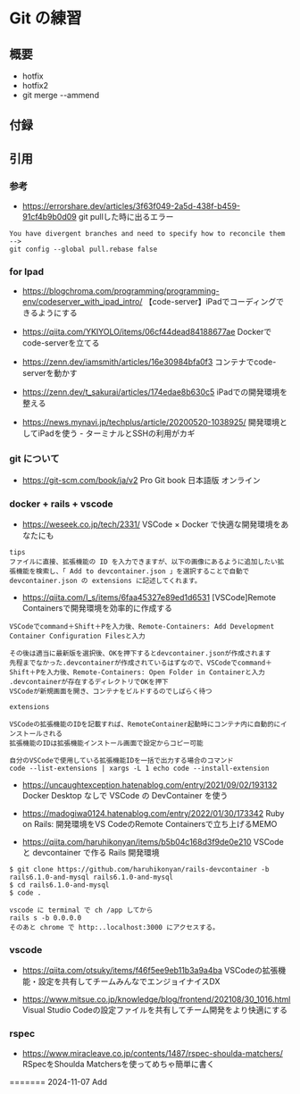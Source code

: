 # Git の練習

## 概要

- hotfix
- hotfix2
- git merge --ammend

## 付録

## 引用

### 参考

- <https://errorshare.dev/articles/3f63f049-2a5d-438f-b459-91cf4b9b0d09>
git pullした時に出るエラー

```text
You have divergent branches and need to specify how to reconcile them
-->
git config --global pull.rebase false
```

### for Ipad

- <https://blogchroma.com/programming/programming-env/codeserver_with_ipad_intro/>
  【code-server】iPadでコーディングできるようにする

- <https://qiita.com/YKIYOLO/items/06cf44dead84188677ae>
  Dockerでcode-serverを立てる

- <https://zenn.dev/iamsmith/articles/16e30984bfa0f3>
  コンテナでcode-serverを動かす

- <https://zenn.dev/t_sakurai/articles/174edae8b630c5>
  iPadでの開発環境を整える

- <https://news.mynavi.jp/techplus/article/20200520-1038925/>
  開発環境としてiPadを使う - ターミナルとSSHの利用がカギ

### git について

- <https://git-scm.com/book/ja/v2>
   Pro Git book 日本語版 オンライン

### docker + rails + vscode

- <https://weseek.co.jp/tech/2331/>
  VSCode × Docker で快適な開発環境をあなたにも

```text
tips
ファイルに直接、拡張機能の ID を入力できますが、以下の画像にあるように追加したい拡張機能を検索し、「 Add to devcontainer.json 」を選択することで自動で devcontainer.json の extensions に記述してくれます。
```

- <https://qiita.com/I_s/items/6faa45327e89ed1d6531>
  [VSCode]Remote Containersで開発環境を効率的に作成する

```text
VSCodeでcommand＋Shift＋Pを入力後、Remote-Containers: Add Development Container Configuration Filesと入力

その後は適当に最新版を選択後、OKを押下するとdevcontainer.jsonが作成されます
先程までなかった.devcontainerが作成されているはずなので、VSCodeでcommand＋Shift＋Pを入力後、Remote-Containers: Open Folder in Containerと入力
.devcontainerが存在するディレクトリでOKを押下
VSCodeが新規画面を開き、コンテナをビルドするのでしばらく待つ

extensions

VSCodeの拡張機能のIDを記載すれば、RemoteContainer起動時にコンテナ内に自動的にインストールされる
拡張機能のIDは拡張機能インストール画面で設定からコピー可能

自分のVSCodeで使用している拡張機能IDを一括で出力する場合のコマンド
code --list-extensions | xargs -L 1 echo code --install-extension

```

- <https://uncaughtexception.hatenablog.com/entry/2021/09/02/193132>
  Docker Desktop なしで VSCode の DevContainer を使う

- <https://madogiwa0124.hatenablog.com/entry/2022/01/30/173342>
  Ruby on Rails: 開発環境をVS CodeのRemote Containersで立ち上げるMEMO

- <https://qiita.com/haruhikonyan/items/b5b04c168d3f9de0e210>
  VSCode と devcontainer で作る Rails 開発環境

```shell
$ git clone https://github.com/haruhikonyan/rails-devcontainer -b rails6.1.0-and-mysql rails6.1.0-and-mysql
$ cd rails6.1.0-and-mysql
$ code .

vscode に terminal で ch /app してから
rails s -b 0.0.0.0
そのあと chrome で http:..localhost:3000 にアクセスする。
```

### vscode

- <https://qiita.com/otsuky/items/f46f5ee9eb11b3a9a4ba>
  VSCodeの拡張機能・設定を共有してチームみんなでエンジョイナイスDX

- <https://www.mitsue.co.jp/knowledge/blog/frontend/202108/30_1016.html>
  Visual Studio Codeの設定ファイルを共有してチーム開発をより快適にする

### rspec

- <https://www.miracleave.co.jp/contents/1487/rspec-shoulda-matchers/>
  RSpecをShoulda Matchersを使ってめちゃ簡単に書く

=======
2024-11-07  Add


